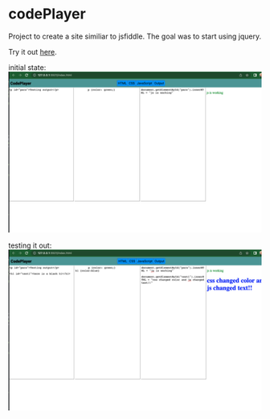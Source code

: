 # codePlayer

Project to create a site similiar to jsfiddle. The goal was to start using jquery.

Try it out [here](https://tubular-puffpuff-658fa5.netlify.app/).

initial state:
![Screenshot](initial.png)

testing it out:
![Screenshot](modified.png)

